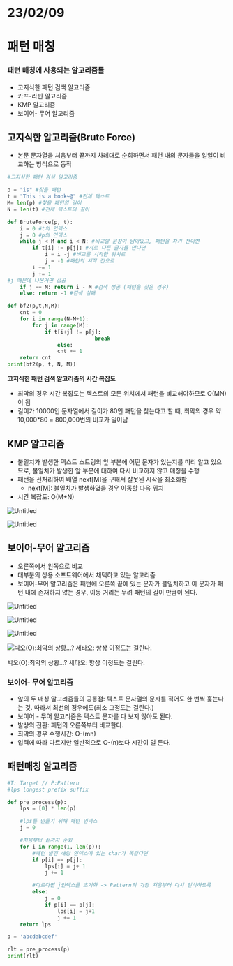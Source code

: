# 23/02/09

# 패턴 매칭

### 패턴 매칭에 사용되는 알고리즘들

- 고지식한 패턴 검색 알고리즘
- 카프-라빈 알고리즘
- KMP 알고리즘
- 보이어- 무어 알고리즘

## 고지식한 알고리즘(Brute Force)

- 본문 문자열을 처음부터 끝까지 차례대로 순회하면서 패턴 내의 문자들을 일일이 비교하는 방식으로 동작

```python
#고지식한 패턴 검색 알고리즘

p = "is" #찾을 패턴
t = "This is a book~@" #전체 텍스트
M= len(p) #찾을 패턴의 길이
N = len(t) #전체 텍스트의 길이

def BruteForce(p, t):
    i = 0 #t의 인덱스
    j = 0 #p의 인덱스
    while j < M and i < N: #비교할 문장이 남아있고, 패턴을 차기 전이면
        if t[i] != p[j]: #서로 다른 글자를 만나면
            i = i -j #비교를 시작한 위치로
            j = -1 #패턴의 시작 전으로
        i += 1
        j += 1
#j 때문에 나온거면 성공
    if j == M: return i - M #검색 성공 (패턴을 찾은 경우)
    else: return -1 #검색 실패
```

```python
def bf2(p,t,N,M):
    cnt = 0
    for i in range(N-M+1):
        for j in range(M):
            if t[i+j] != p[j]:
                            break
                else:
                cnt += 1
    return cnt
print(bf2(p, t, N, M))
```

**고지식한 패턴 검색 알고리즘의 시간 복잡도**

- 최악의 경우 시간 복잡도는 텍스트의 모든 위치에서 패턴을 비교해야하므로 O(MN)이 됨
- 길이가 10000인 문자열에서 길이가 80인 패턴을 찾는다고 할 때, 최악의 경우 약 10,000*80 = 800,000번의 비교가 일어남

## KMP 알고리즘

- 불일치가 발생한 텍스트 스트링의 앞 부분에 어떤 문자가 있는지를 미리 알고 있으므로, 불일치가 발생한 앞 부분에 대하여 다시 비교하지 않고 매칭을 수행
- 패턴을 전처리하여 배열 next[M]을 구해서 잘못된 시작을 최소화함
  - next[M]: 불일치가 발생하였을 경우 이동할 다음 위치
- 시간 복잡도: O(M+N)

![Untitled](https://s3-us-west-2.amazonaws.com/secure.notion-static.com/8353ab29-d265-47f2-9169-c2abb28e1a0b/Untitled.png)

![Untitled](https://s3-us-west-2.amazonaws.com/secure.notion-static.com/d5bdcbe1-c93b-413e-92d8-f126defece16/Untitled.png)

## 보이어-무어 알고리즘

- 오른쪽에서 왼쪽으로 비교
- 대부분의 상용 소프트웨어에서 채택하고 있는 알고리즘
- 보이어-무어 알고리즘은 패턴에 오른쪽 끝에 있는 문자가 불일치하고 이 문자가 패턴 내에 존재하지 않는 경우, 이동 거리는 무려 패턴의 길이 만큼이 된다.

![Untitled](https://s3-us-west-2.amazonaws.com/secure.notion-static.com/6f6e1a97-9386-4376-84f7-eb396d70224b/Untitled.png)

![Untitled](https://s3-us-west-2.amazonaws.com/secure.notion-static.com/0dccce1b-324c-475f-86d8-1a90ef593b5e/Untitled.png)

![Untitled](https://s3-us-west-2.amazonaws.com/secure.notion-static.com/948b35b4-7f55-420c-864a-cd85c650339d/Untitled.png)

![빅오(O):최악의 상황…? 세타오: 항상 이정도는 걸린다.](https://s3-us-west-2.amazonaws.com/secure.notion-static.com/d2bbbbc7-04e5-4690-a6f2-04ab9548794d/Untitled.png)

빅오(O):최악의 상황…? 세타오: 항상 이정도는 걸린다.

### 보이어- 무어 알고리즘

- 앞의 두 매칭 알고리즘들의 공통점: 텍스트 문자열의 문자를 적어도 한 번씩 훑는다는 것. 따라서 최선의 경우에도(최소 그정도는 걸린다.)
- 보이어 - 무어 알고리즘은 텍스트 문자를 다 보지 않아도 된다.
- 발상의 전환: 패턴의 오른쪽부터 비교한다.
- 최악의 경우 수행시간: O-(mn)
- 입력에 따라 다르지만 일반적으로 O-(n)보다 시간이 덜 든다.

## 패턴매칭 알고리즘

```python
#T: Target // P:Pattern
#lps longest prefix suffix

def pre_process(p):
    lps = [0] * len(p)

    #lps를 만들기 위해 패턴 인덱스
    j = 0

    #처음부터 끝까지 순회
    for i in range(1, len(p)):
        #패턴 발견 해당 인덱스에 있는 char가 똑같다면
        if p[i] == p[j]:
            lps[i] = j+ 1
            j += 1

        #다르다면 j인덱스를 초기화 -> Pattern의 가장 처음부터 다시 인식하도록 
        else:
            j = 0
            if p[i] == p[j]:
                lps[i] = j+1
                j += 1
    return lps

p = 'abcdabcdef'

rlt = pre_process(p)
print(rlt)
```
